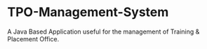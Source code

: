 # TPO-Management-System

A Java Based Application useful for the 
management of Training & Placement 
Office.

 
